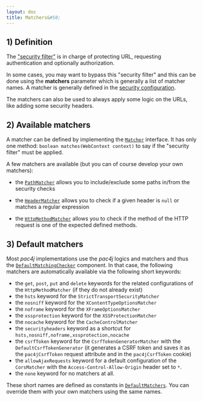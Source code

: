 ```yaml
---
layout: doc
title: Matchers&#58;
---
```


## 1) Definition

The ["security filter"](security-filter.html) is in charge of protecting URL, requesting authentication and optionally authorization.

In some cases, you may want to bypass this "security filter" and this can be done using the **matchers** parameter which is generally a list of matcher names. A matcher is generally defined in the [security configuration](config.html).

The matchers can also be used to always apply some logic on the URLs, like adding some security headers.


## 2) Available matchers

A matcher can be defined by implementing the [`Matcher`](https://github.com/pac4j/pac4j/blob/master/pac4j-core/src/main/java/org/pac4j/core/matching/Matcher.java) interface. It has only one method: `boolean matches(WebContext context)` to say if the "security filter" must be applied.

A few matchers are available (but you can of course develop your own matchers):

- the [`PathMatcher`](https://github.com/pac4j/pac4j/blob/master/pac4j-core/src/main/java/org/pac4j/core/matching/matcher/PathMatcher.java) allows you to include/exclude some paths in/from the security checks

- the [`HeaderMatcher`](https://github.com/pac4j/pac4j/blob/master/pac4j-core/src/main/java/org/pac4j/core/matching/matcher/HeaderMatcher.java) allows you to check if a given header is `null` or matches a regular expression

- the [`HttpMethodMatcher`](https://github.com/pac4j/pac4j/blob/master/pac4j-core/src/main/java/org/pac4j/core/matching/matcher/HttpMethodMatcher.java) allows you to check if the method of the HTTP request is one of the expected defined methods.


## 3) Default matchers

Most *pac4j* implementations use the *pac4j* logics and matchers and thus the [`DefaultMatchingChecker`](https://github.com/pac4j/pac4j/blob/master/pac4j-core/src/main/java/org/pac4j/core/matching/checker/DefaultMatchingChecker.java) component. In that case, the following matchers are automatically available via the following short keywords:

- the `get`, `post`, `put` and `delete` keywords for the related configurations of the `HttpMethodMatcher` (if they do not already exist)
- the `hsts` keyword for the `StrictTransportSecurityMatcher`
- the `nosniff` keyword for the `XContentTypeOptionsMatcher`
- the `noframe` keyword for the `XFrameOptionsMatcher`
- the `xssprotection` keyword for the `XSSProtectionMatcher`
- the `nocache` keyword for the `CacheControlMatcher`
- the `securityheaders` keyword as a shortcut for `hsts,nosniff,noframe,xssprotection,nocache`
- the `csrfToken` keyword for the `CsrfTokenGeneratorMatcher` with the `DefaultCsrfTokenGenerator` (it generates a CSRF token and saves it as the `pac4jCsrfToken` request attribute and in the `pac4jCsrfToken` cookie)
- the `allowAjaxRequests` keyword for a default configuration of the `CorsMatcher` with the `Access-Control-Allow-Origin` header set to `*`.
- the `none` keyword for no matchers at all.

These short names are defined as constants in [`DefaultMatchers`](https://github.com/pac4j/pac4j/blob/master/pac4j-core/src/main/java/org/pac4j/core/matching/matcher/DefaultMatchers.java). You can override them with your own matchers using the same names.
